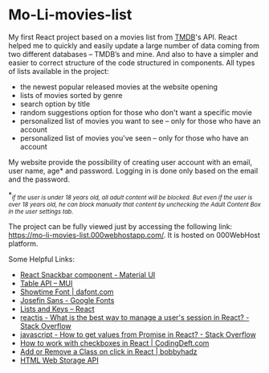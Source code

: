 # Mo-Li-movies-list
My first React project based on a movies list from [TMDB](https://www.themoviedb.org/)'s API. React helped me to quickly and easily update a large number of data coming from two different databases – TMDB’s and mine. And also to have a simpler and easier to correct structure of the code structured in components. 
All types of lists available in the project:
 - the newest popular released movies at the website opening
 - lists of movies sorted by genre
 - search option by title
 - random suggestions option for those who don't want a specific movie
 - personalized list of movies you want to see – only for those who have an account
 - personalized list of movies you've seen – only for those who have an account

My website provide the possibility of creating user account with an email, user name, age* and password. Logging in is done only based on the email and the password.

*<sub>*if the user is under 18 years old, all adult content will be blocked. But even if the user is over 18 years old, he can block manually that content by unchecking the Adult Content Box in the user settings tab.*</sub>

The project can be fully viewed just by accessing the following link: https://mo-li-movies-list.000webhostapp.com/. It is hosted on 000WebHost platform.

Some Helpful Links:
- [React Snackbar component - Material UI](https://mui.com/material-ui/react-snackbar/)
- [Table API – MUI](https://mui.com/api/table/#props)
- [Showtime Font | dafont.com](https://www.dafont.com/showtime.font)
- [Josefin Sans - Google Fonts](https://fonts.google.com/specimen/Josefin+Sans)
- [Lists and Keys – React](https://reactjs.org/docs/lists-and-keys.html)
- [reactjs - What is the best way to manage a user's session in React? - Stack Overflow](https://stackoverflow.com/questions/42420531/what-is-the-best-way-to-manage-a-users-session-in-react)
- [javascript - How to get values from Promise in React? - Stack Overflow](https://stackoverflow.com/questions/66153678/how-to-get-values-from-promise-in-react)
- [How to work with checkboxes in React | CodingDeft.com](https://www.codingdeft.com/posts/react-checkbox/)
- [Add or Remove a Class on click in React | bobbyhadz](https://bobbyhadz.com/blog/react-add-remove-class-on-click)
- [HTML Web Storage API](https://www.w3schools.com/html/html5_webstorage.asp)
